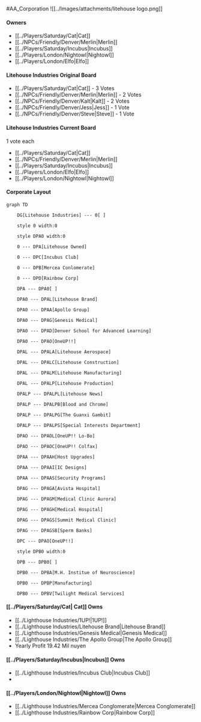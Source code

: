#AA_Corporation
![[../Images/attachments/litehouse logo.png]]
#### Owners
- [[../Players/Saturday/Cat|Cat]]
- [[../NPCs/Friendly/Denver/Merlin|Merlin]] 
- [[../Players/Saturday/Incubus|Incubus]]
- [[../Players/London/Nightowl|Nightowl]]
- [[../Players/London/Elfo|Elfo]]

#### Litehouse Industries Original Board
- [[../Players/Saturday/Cat|Cat]] - 3 Votes
- [[../NPCs/Friendly/Denver/Merlin|Merlin]] - 2 Votes
- [[../NPCs/Friendly/Denver/Kalt|Kalt]] - 2 Votes
- [[../NPCs/Friendly/Denver/Jess|Jess]] - 1 Vote
- [[../NPCs/Friendly/Denver/Steve|Steve]] - 1 Vote

#### Litehouse Industries Current Board
1 vote each
- [[../Players/Saturday/Cat|Cat]]
- [[../NPCs/Friendly/Denver/Merlin|Merlin]]
- [[../Players/Saturday/Incubus|Incubus]]
- [[../Players/London/Elfo|Elfo]]
- [[../Players/London/Nightowl|Nightowl]]

#### Corporate Layout
```mermaid
graph TD

    DG[Litehouse Industries] --- 0[ ]

    style 0 width:0

    style DPA0 width:0

    0 --- DPA[Litehouse Owned]
    
    0 --- DPC[Incubus Club]
    
    0 --- DPB[Mercea Conlomerate]
    
    0 --- DPD[Rainbow Corp]

    DPA --- DPA0[ ]

    DPA0 --- DPAL[Litehouse Brand]

    DPA0 --- DPAA[Apollo Group]

    DPA0 --- DPAG[Genesis Medical]
  
    DPA0 --- DPAD[Denver School for Advanced Learning]

    DPA0 --- DPAO[OneUP!!]

    DPAL --- DPALA[Litehouse Aerospace]

    DPAL --- DPALC[Litehouse Construction]

    DPAL --- DPALM[Litehouse Manufacturing]

    DPAL --- DPALP[Litehouse Production]

    DPALP --- DPALPL[Litehouse News]

    DPALP --- DPALPB[Blood and Chrome]

    DPALP --- DPALPG[The Guanxi Gambit]

    DPALP --- DPALPS[Special Interests Department]

    DPAO --- DPAOL[OneUP!! Lo-Bo]

    DPAO --- DPAOC[OneUP!! Colfax]

    DPAA --- DPAAH[Host Upgrades]

    DPAA --- DPAAI[IC Designs]

    DPAA --- DPAAS[Security Programs]
    
    DPAG --- DPAGA[Avista Hospital]

    DPAG --- DPAGM[Medical Clinic Aurora]

    DPAG --- DPAGH[Medical Hospital]

    DPAG --- DPAGS[Summit Medical Clinic]

    DPAG --- DPAGSB[Sperm Banks]

    DPC --- DPAO[OneUP!!]

    style DPB0 width:0

    DPB --- DPB0[ ]

    DPB0 --- DPBA[M.H. Institue of Neuroscience]

    DPB0 --- DPBP[Manufacturing]

    DPB0 --- DPBV[Twilight Medical Services]

```

#### [[../Players/Saturday/Cat| Cat]] Owns
- [[../Lighthouse Industries/1UP!|1UP!]]
- [[../Lighthouse Industries/Litehouse Brand|Litehouse Brand]]
-  [[../Lighthouse Industries/Genesis Medical|Genesis Medical]]
-  [[../Lighthouse Industries/The Apollo Group|The Apollo Group]]
-  Yearly Profit 19.42 Mil nuyen


#### [[../Players/Saturday/Incubus|Incubus]] Owns
- [[../Lighthouse Industries/Incubus Club|Incubus Club]]
- 

#### [[../Players/London/Nightowl|Nightowl]] Owns
- [[../Lighthouse Industries/Mercea Conglomerate|Mercea Conglomerate]]
- [[../Lighthouse Industries/Rainbow Corp|Rainbow Corp]]